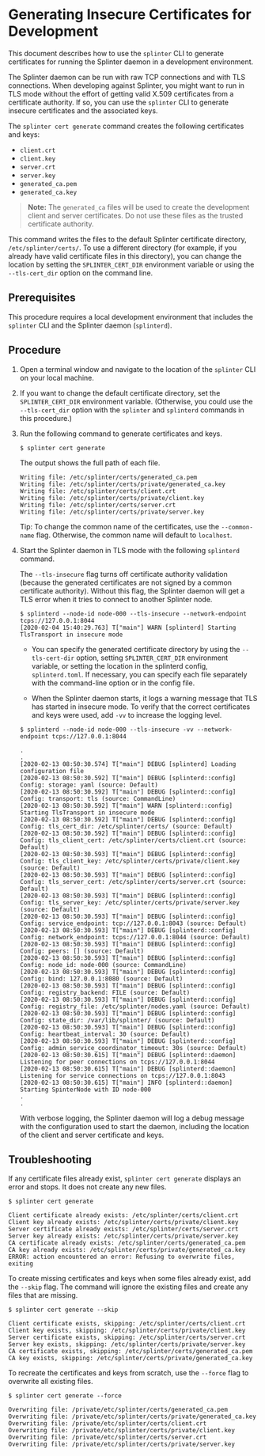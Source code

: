 # Generating Insecure Certificates for Development

This document describes how to use the `splinter` CLI to generate certificates
for running the Splinter daemon in a development environment.

The Splinter daemon can be run with raw TCP connections and with TLS
connections. When developing against Splinter, you might want to run in TLS mode
without the effort of getting valid X.509 certificates from a certificate
authority. If so, you can use the `splinter` CLI to generate insecure
certificates and the associated keys.

The `splinter cert generate` command creates the following certificates and
keys:
  - `client.crt`
  - `client.key`
  - `server.crt`
  - `server.key`
  - `generated_ca.pem`
  - `generated_ca.key`

> **Note:** The `generated_ca` files will be used to create the development
> client and server certificates. Do not use these files as the trusted
> certificate authority.

This command writes the files to the default Splinter certificate directory,
`/etc/splinter/certs/`. To use a different directory (for example, if you
already have valid certificate files in this directory), you can change the
location by setting the `SPLINTER_CERT_DIR` environment variable or using the
`--tls-cert_dir` option on the command line.

## Prerequisites

This procedure requires a local development environment that includes the
`splinter` CLI and the Splinter daemon (`splinterd`).

## Procedure

1. Open a terminal window and navigate to the location of the `splinter` CLI
   on your local machine.

1. If you want to change the default certificate directory, set the
   `SPLINTER_CERT_DIR` environment variable. (Otherwise, you could
   use the `--tls-cert_dir` option with the `splinter` and `splinterd`
   commands in this procedure.)

1. Run the following command to generate certificates and keys.

   ```
   $ splinter cert generate
   ```

   The output shows the full path of each file.

   ```
   Writing file: /etc/splinter/certs/generated_ca.pem
   Writing file: /etc/splinter/certs/private/generated_ca.key
   Writing file: /etc/splinter/certs/client.crt
   Writing file: /etc/splinter/certs/private/client.key
   Writing file: /etc/splinter/certs/server.crt
   Writing file: /etc/splinter/certs/private/server.key
   ```

   Tip: To change the common name of the certificates, use the `--common-name`
   flag. Otherwise, the common name will default to `localhost`.

1. Start the Splinter daemon in TLS mode with the following `splinterd` command.

   The `--tls-insecure` flag turns off certificate authority validation (because
   the generated certificates are not signed by a common certificate authority).
   Without this flag, the Splinter daemon will get a TLS error when it tries to
   connect to another Splinter node.

   ```
   $ splinterd --node-id node-000 --tls-insecure --network-endpoint tcps://127.0.0.1:8044
   [2020-02-04 15:40:29.763] T["main"] WARN [splinterd] Starting TlsTransport in insecure mode
   ```

   * You can specify the generated certificate directory by using the
    `--tls-cert-dir` option, setting `SPLINTER_CERT_DIR` environment variable,
    or setting the location in the splinterd config, `splinterd.toml`. If
    necessary, you can specify each file separately with the command-line option
    or in the config file.

   * When the Splinter daemon starts, it logs a warning message that TLS
     has started in insecure mode. To verify that the correct certificates and
     keys were used, add `-vv` to increase the logging level.

   ```
   $ splinterd --node-id node-000 --tls-insecure -vv --network-endpoint tcps://127.0.0.1:8044

   .
   .
   [2020-02-13 08:50:30.574] T["main"] DEBUG [splinterd] Loading configuration file
   [2020-02-13 08:50:30.592] T["main"] DEBUG [splinterd::config] Config: storage: yaml (source: Default)
   [2020-02-13 08:50:30.592] T["main"] DEBUG [splinterd::config] Config: transport: tls (source: CommandLine)
   [2020-02-13 08:50:30.592] T["main"] WARN [splinterd::config] Starting TlsTransport in insecure mode
   [2020-02-13 08:50:30.592] T["main"] DEBUG [splinterd::config] Config: tls_cert_dir: /etc/splinter/certs/ (source: Default)
   [2020-02-13 08:50:30.592] T["main"] DEBUG [splinterd::config] Config: tls_client_cert: /etc/splinter/certs/client.crt (source: Default)
   [2020-02-13 08:50:30.593] T["main"] DEBUG [splinterd::config] Config: tls_client_key: /etc/splinter/certs/private/client.key (source: Default)
   [2020-02-13 08:50:30.593] T["main"] DEBUG [splinterd::config] Config: tls_server_cert: /etc/splinter/certs/server.crt (source: Default)
   [2020-02-13 08:50:30.593] T["main"] DEBUG [splinterd::config] Config: tls_server_key: /etc/splinter/certs/private/server.key (source: Default)
   [2020-02-13 08:50:30.593] T["main"] DEBUG [splinterd::config] Config: service_endpoint: tcp://127.0.0.1:8043 (source: Default)
   [2020-02-13 08:50:30.593] T["main"] DEBUG [splinterd::config] Config: network_endpoint: tcps://127.0.0.1:8044 (source: Default)
   [2020-02-13 08:50:30.593] T["main"] DEBUG [splinterd::config] Config: peers: [] (source: Default)
   [2020-02-13 08:50:30.593] T["main"] DEBUG [splinterd::config] Config: node_id: node-000 (source: CommandLine)
   [2020-02-13 08:50:30.593] T["main"] DEBUG [splinterd::config] Config: bind: 127.0.0.1:8080 (source: Default)
   [2020-02-13 08:50:30.593] T["main"] DEBUG [splinterd::config] Config: registry_backend: FILE (source: Default)
   [2020-02-13 08:50:30.593] T["main"] DEBUG [splinterd::config] Config: registry_file: /etc/splinter/nodes.yaml (source: Default)
   [2020-02-13 08:50:30.593] T["main"] DEBUG [splinterd::config] Config: state_dir: /var/lib/splinter/ (source: Default)
   [2020-02-13 08:50:30.593] T["main"] DEBUG [splinterd::config] Config: heartbeat_interval: 30 (source: Default)
   [2020-02-13 08:50:30.593] T["main"] DEBUG [splinterd::config] Config: admin_service_coordinator_timeout: 30s (source: Default)
   [2020-02-13 08:50:30.615] T["main"] DEBUG [splinterd::daemon] Listening for peer connections on tcps://127.0.0.1:8044
   [2020-02-13 08:50:30.615] T["main"] DEBUG [splinterd::daemon] Listening for service connections on tcps://127.0.0.1:8043
   [2020-02-13 08:50:30.615] T["main"] INFO [splinterd::daemon] Starting SpinterNode with ID node-000
   .
   .
   ```

     With verbose logging, the Splinter daemon will log a debug message
     with the configuration used to start the daemon, including the location of
     the client and server certificate and keys.

## Troubleshooting

  If any certificate files already exist, `splinter cert generate` displays an
  error and stops. It does not create any new files.

  ```
  $ splinter cert generate

  Client certificate already exists: /etc/splinter/certs/client.crt
  Client key already exists: /etc/splinter/certs/private/client.key
  Server certificate already exists: /etc/splinter/certs/server.crt
  Server key already exists: /etc/splinter/certs/private/server.key
  CA certificate already exists: /etc/splinter/certs/generated_ca.pem
  CA key already exists: /etc/splinter/certs/private/generated_ca.key
  ERROR: action encountered an error: Refusing to overwrite files, exiting
  ```

  To create missing certificates and keys when some files already
   exist, add the `--skip` flag. The command will ignore the existing
   files and create any files that are missing.

  ```
  $ splinter cert generate --skip

  Client certificate exists, skipping: /etc/splinter/certs/client.crt
  Client key exists, skipping: /etc/splinter/certs/private/client.key
  Server certificate exists, skipping: /etc/splinter/certs/server.crt
  Server key exists, skipping: /etc/splinter/certs/private/server.key
  CA certificate exists, skipping: /etc/splinter/certs/generated_ca.pem
  CA key exists, skipping: /etc/splinter/certs/private/generated_ca.key
  ```

  To recreate the certificates and keys from scratch, use the  `--force` flag to
  overwrite all existing files.

  ```
  $ splinter cert generate --force

  Overwriting file: /private/etc/splinter/certs/generated_ca.pem
  Overwriting file: /private/etc/splinter/certs/private/generated_ca.key
  Overwriting file: /private/etc/splinter/certs/client.crt
  Overwriting file: /private/etc/splinter/certs/private/client.key
  Overwriting file: /private/etc/splinter/certs/server.crt
  Overwriting file: /private/etc/splinter/certs/private/server.key
  ```
